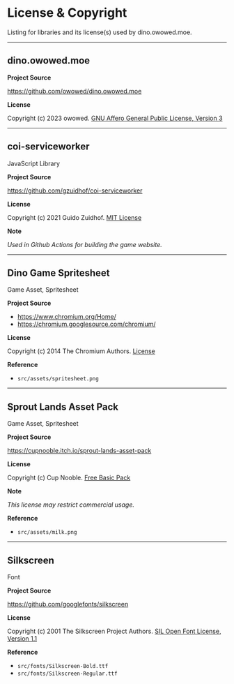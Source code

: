 # License & Copyright

Listing for libraries and its license(s) used by dino.owowed.moe.

---

## dino.owowed.moe

**Project Source**

https://github.com/owowed/dino.owowed.moe

**License**

Copyright (c) 2023 owowed. [GNU Affero General Public License, Version 3](LICENSE.AGPL3)

---

## coi-serviceworker

JavaScript Library

**Project Source**

https://github.com/gzuidhof/coi-serviceworker

**License**

Copyright (c) 2021 Guido Zuidhof. [MIT License](LICENSE.CSW)

**Note**

*Used in Github Actions for building the game website.*

---

## Dino Game Spritesheet

Game Asset, Spritesheet

**Project Source**

- https://www.chromium.org/Home/
- https://chromium.googlesource.com/chromium/

**License**

Copyright (c) 2014 The Chromium Authors. [License](https://chromium.googlesource.com/chromium/chromium/+/trunk/LICENSE)

**Reference**

- `src/assets/spritesheet.png`

---

## Sprout Lands Asset Pack

Game Asset, Spritesheet

**Project Source**

https://cupnooble.itch.io/sprout-lands-asset-pack

**License**

Copyright (c) Cup Nooble. [Free Basic Pack](LICENSE.SLAP)

**Note**

*This license may restrict commercial usage.*

**Reference**

- `src/assets/milk.png`

---

## Silkscreen

Font

**Project Source**

https://github.com/googlefonts/silkscreen

**License**

Copyright (c) 2001 The Silkscreen Project Authors. [SIL Open Font License, Version 1.1](LICENSE.SILKSCREEN)

**Reference**

- `src/fonts/Silkscreen-Bold.ttf`
- `src/fonts/Silkscreen-Regular.ttf`

